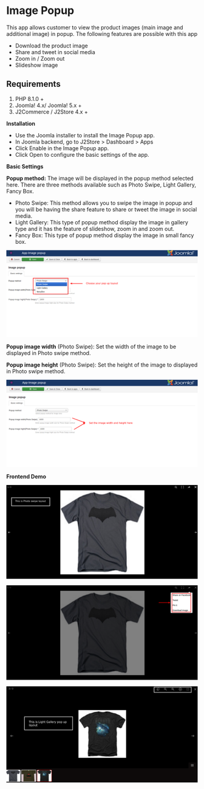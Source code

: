 # Image Popup

This app allows customer to view the product images (main image and additional image) in popup. The following features are possible with this app

* Download the product image
* Share and tweet in social media
* Zoom in / Zoom out
* Slideshow image

## Requirements <a href="#requirements" id="requirements"></a>

1. PHP 8.1.0 +
2. Joomla! 4.x/ Joomla! 5.x +
3. J2Commerce / J2Store 4.x +

**Installation**

* Use the Joomla installer to install the Image Popup app.
* In Joomla backend, go to J2Store > Dashboard > Apps
* Click Enable in the Image Popup app.
* Click Open to configure the basic settings of the app.

**Basic Settings**

**Popup method:** The image will be displayed in the popup method selected here. There are three methods available such as Photo Swipe, Light Gallery, Fancy Box.

* Photo Swipe: This method allows you to swipe the image in popup and you will be having the share feature to share or tweet the image in social media.
* Light Gallery: This type of popup method display the image in gallery type and it has the feature of slideshow, zoom in and zoom out.
* Fancy Box: This type of popup method display the image in small fancy box.

![ip01](https://raw.githubusercontent.com/j2store/doc-images/master/apps/image-pop-up/image_popup_01.png)

**Popup image width** (Photo Swipe): Set the width of the image to be displayed in Photo swipe method.

**Popup image height** (Photo Swipe): Set the height of the image to displayed in Photo swipe method.

![ip02](https://raw.githubusercontent.com/j2store/doc-images/master/apps/image-pop-up/image_popup_02.png)

**Frontend Demo**

![ip03](https://raw.githubusercontent.com/j2store/doc-images/master/apps/image-pop-up/image_popup_03.png)

![ip04](https://raw.githubusercontent.com/j2store/doc-images/master/apps/image-pop-up/image_popup_04.png)

![ip05](https://raw.githubusercontent.com/j2store/doc-images/master/apps/image-pop-up/image_popup_05.png)
